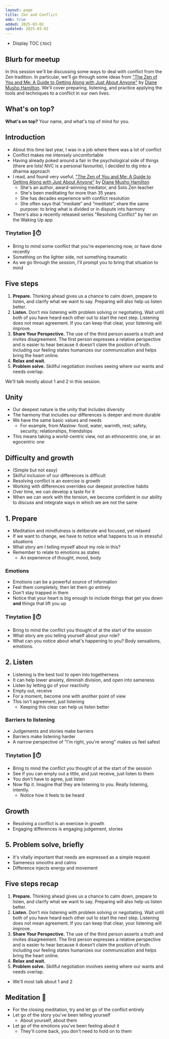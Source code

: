 ```yaml
---
layout: page
title: Zen and Conflict
omb: true
added: 2025-03-02
updated: 2025-03-02
---
```


* Display TOC
{:toc}

## Blurb for meetup

In this session we'll be discussing some ways to deal with conflict from the Zen tradition. In particular, we'll go through some ideas from ["The Zen of You and Me: A Guide to Getting Along with Just About Anyone"](https://www.goodreads.com/author/show/6983887.Diane_Musho_Hamilton) by [Diane Musho Hamilton](https://www.dianemushohamilton.com/about-diane/). We'll cover preparing, listening, and practice applying the tools and techniques to a conflict in our own lives. 

## What's on top?

**What's on top?** Your name, and what's top of mind for you.

## Introduction

- About this time last year, I was in a job where there was a lot of conflict
- Conflict makes me intensely uncomfortable
- Having already poked around a fair in the psychological side of things (there are lots! NVC is a personal favourite), I decided to dig into a dharma approach
- I read, and found very useful, ["The Zen of You and Me: A Guide to Getting Along with Just About Anyone"](https://www.goodreads.com/author/show/6983887.Diane_Musho_Hamilton) by [Diane Musho Hamilton](https://www.dianemushohamilton.com/about-diane/)
    - She's an author, award-winning mediator, and Soto Zen teacher
    - She's been meditating for more than 35 years
    - She has decades experience with conflict resolution
    - She often says that “mediate” and “meditate”, share the same purpose: to bring what is divided or in dispute into harmony
- There's also a recently released series "Resolving Conflict" by her on the Waking Up app

### Tinytation 🧘⏱️

- Bring to mind some conflict that you're experiencing now, or have done recently
- Something on the lighter side, not something traumatic
- As we go through the session, I'll prompt you to bring that situation to mind

## Five steps
 
1. **Prepare.**  Thinking ahead gives us a chance to calm down, prepare to listen, and clarify what we want to say. Preparing will also help us listen better.
2. **Listen.** Don’t mix listening with problem solving or negotiating. Wait until both of you have heard each other out to start the next step. Listening does not mean agreement. If you can keep that clear, your listening will improve.
3. **Share Your Perspective.** The use of the third person asserts a truth and invites disagreement. The first person expresses a relative perspective and is easier to hear because it doesn’t claim the position of truth. Including our feeling states humanizes our communication and helps bring the heart online.
4. **Relax and wait.**
5. **Problem solve.** Skillful negotiation involves seeing where our wants and needs overlap.

We'll talk mostly about 1 and 2 in this session.

## Unity

- Our deepest nature is the unity that includes diversity
- The harmony that includes our differences is deeper and more durable
- We have the same basic values and needs
    - For example, from Maslow: food, water, warmth, rest; safety, security; relationships, friendships
- This means taking a world-centric view, not an ethnocentric one, or an egocentric one

## Difficulty and growth

- (Simple but not easy)
- Skilful inclusion of our differences is difficult
- Resolving conflict is an exercise is growth
- Working with differences overrides our deepest protective habits
- Over time, we can develop a taste for it
- When we can work with the tension, we become confident in our ability to discuss and integrate ways in which we are not the same

## 1. Prepare

- Meditation and mindfulness is deliberate and focused, yet relaxed
- If we want to change, we have to notice what happens to us in stressful situations
- What story am I telling myself about my role in this?
- Remember to relate to emotions as states
    - An experience of thought, mood, body

### Emotions

- Emotions can be a powerful source of information
- Feel them completely, then let them go entirely
- Don't stay trapped in them
- Notice that your heart is big enough to include things that get you down **and** things that lift you up

### Tinytation 🧘⏱️

- Bring to mind the conflict you thought of at the start of the session
- What story are you telling yourself about your role?
- What can you notice about what's happening to you? Body sensations, emotions.

## 2. Listen

- Listening is the best tool to open into togetherness
- It can help lower anxiety, diminish division, and open into sameness
- Listen by letting go of your reactivity
- Empty out, receive
- For a moment, become one with another point of view
- This isn't agreement, just listening
    - Keeping this clear can help us listen better

### Barriers to listening

- Judgements and stories make barriers
- Barriers make listening harder
- A narrow perspective of "I'm right, you're wrong" makes us feel safest

### Tinytation 🧘⏱️

- Bring to mind the conflict you thought of at the start of the session
- See if you can empty out a little, and just receive, just listen to them
- You don't have to agree, just listen
- Now flip it. Imagine that they are listening to you. Really listening, intently.
    - Notice how it feels to be heard

## Growth

- Resolving a conflict is an exercise in growth
- Engaging differences is engaging judgement, stories

## 5. Problem solve, briefly

- It's vitally important that needs are expressed as a simple request
- Sameness smooths and calms
- Difference injects energy and movement

## Five steps recap
 
1. **Prepare.**  Thinking ahead gives us a chance to calm down, prepare to listen, and clarify what we want to say. Preparing will also help us listen better.
2. **Listen.** Don’t mix listening with problem solving or negotiating. Wait until both of you have heard each other out to start the next step. Listening does not mean agreement. If you can keep that clear, your listening will improve.
3. **Share Your Perspective.** The use of the third person asserts a truth and invites disagreement. The first person expresses a relative perspective and is easier to hear because it doesn’t claim the position of truth. Including our feeling states humanizes our communication and helps bring the heart online.
4. **Relax and wait.**
5. **Problem solve.** Skillful negotiation involves seeing where our wants and needs overlap.
- We'll most talk about 1 and 2

## Meditation 🧘

- For the closing meditation, try and let go of the conflict entirely
- Let go of the story you've been telling yourself
    - About yourself, about them
- Let go of the emotions you've been feeling about it 
    - They'll come back, you don't need to hold on to them